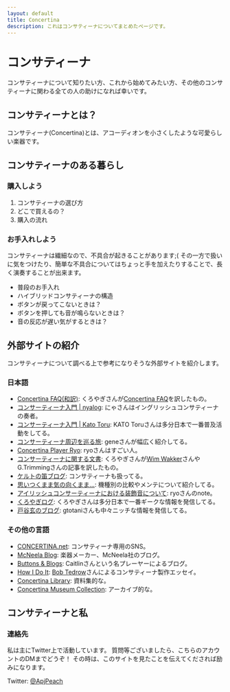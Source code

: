 ```yaml
---
layout: default
title: Concertina
description: これはコンサティーナについてまとめたページです。
---
```


# コンサティーナ
コンサティーナについて知りたい方、これから始めてみたい方、その他のコンサティーナに関わる全ての人の助けになれば幸いです。

## コンサティーナとは？
コンサティーナ(Concertina)とは、アコーディオンを小さくしたような可愛らしい楽器です。

## コンサティーナのある暮らし
### 購入しよう
1. コンサティーナの選び方
1. どこで買えるの？
1. 購入の流れ

### お手入れしよう
コンサティーナは繊細なので、不具合が起きることがあります;(
その一方で扱いに気をつけたり、簡単な不具合についてはちょっと手を加えたりすることで、長く演奏することが出来ます。

- 普段のお手入れ
- ハイブリッドコンサティーナの構造
- ボタンが戻ってこないときは？
- ボタンを押しても音が鳴らないときは？
- 音の反応が遅い気がするときは？

## 外部サイトの紹介
コンサティーナについて調べる上で参考になりそうな外部サイトを紹介します。

### 日本語
- [Concertina FAQ(和訳)](https://concertinafaqjp.appspot.com/): くろやぎさんが[Concertina FAQ](https://concertina.info)を訳したもの。
- [コンサーティーナ入門 \| nyalog](https://shiro-neko.net/blog/2021/03/08/introduction-to-concertina): にゃさんはイングリッシュコンサティーナの奏者。
- [コンサーティーナ入門 \| Kato Toru](https://www.isc.meiji.ac.jp/~katotoru/acco-concertina.html): KATO Toruさんは多分日本で一番普及活動をしてる。
- [コンサーティーナ周辺を巡る旅](https://concertina.pinefield.asia/): geneさんが幅広く紹介してる。
- [Concertina Player Ryo](https://ryo-concertina.com/): ryoさんはすごい人。
- [コンサーティーナに関する文書](http://concertinadocjp.appspot.com/): くろやぎさんが[Wim Wakker](http://www.concertinaconnection.com/concertina%20reeds.htm)さんやG.Trimmingさんの記事を訳したもの。
- [ケルトの笛ブログ](https://celtnofue.com/blog/archives/tag/concertina): コンサティーナも扱ってる。
- [思いつくまま気の向くまま...](http://irish.cocolog-nifty.com/blog/cat22410193/index.html): 機種別の比較やメンテについて紹介してる。
- [アイリッシュコンサーティーナにおける装飾音について](https://note.com/ryo_concertina/n/n8a0480033cf7): ryoさんのnote。
- [くろやぎログ](http://concertina.cocolog-nifty.com): くろやぎさんは多分日本で一番ギークな情報を発信してる。
- [戸谷玄のブログ](https://gtotani.cocolog-nifty.com/blog/): gtotaniさんも中々ニッチな情報を発信してる。

### その他の言語
- [CONCERTINA.net](https://concertina.net/forums): コンサティーナ専用のSNS。
- [McNeela Blog](https://blog.mcneelamusic.com/traditional-irish-musical-instruments/concertinas/): 楽器メーカー、McNeela社のブログ。
- [Buttons & Blogs](https://www.irishconcertinalessons.com/blogs): Caitlinさんという名プレーヤーによるブログ。
- [How I Do It](http://hmi.homewood.net/twitterzephyr/): [Bob Tedrow](https://video.aptv.org/video/bob-tedrow-hrr55j/)さんによるコンサティーナ製作エッセイ。
- [Concertina Library](http://www.concertina.com): 資料集的な。
- [Concertina Museum Collection](http://www.concertinamuseum.com/): アーカイブ的な。

## コンサティーナと私
### 連絡先
私は主にTwitter上で活動しています。
質問等ございましたら、こちらのアカウントのDMまでどうぞ！
その時は、このサイトを見たことを伝えてくだされば励みになります。

Twitter: [@ApjPeach](https://twitter.com/ApjPeach)